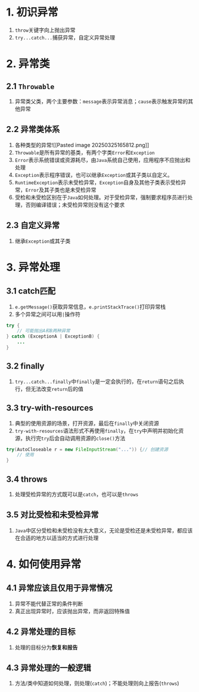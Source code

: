 # 1. 初识异常
1. `throw`关键字向上抛出异常
2. `try...catch...`捕获异常，自定义异常处理
# 2. 异常类
## 2.1 `Throwable`
1. 异常类父类，两个主要参数：`message`表示异常消息；`cause`表示触发异常的其他异常
## 2.2 异常类体系
1. 各种类型的异常![[Pasted image 20250325165812.png]]
2. `Throwable`是所有异常的基类，有两个字类`Error`和`Exception`
3. `Error`表示系统错误或资源耗尽，由`Java`系统自己使用，应用程序不应抛出和处理
4. `Exception`表示程序错误，也可以继承`Exception`或其子类以自定义。
5. `RuntimeException`表示未受检异常，`Exception`自身及其他子类表示受检异常，`Error`及其子类也是未受检异常
6. 受检和未受检区别在于`Java`如何处理。对于受检异常，强制要求程序员进行处理，否则编译错误；未受检异常则没有这个要求
## 2.3 自定义异常
1. 继承`Exception`或其子类
# 3. 异常处理
## 3.1 catch匹配
1. `e.getMessage()`获取异常信息，`e.printStackTrace()`打印异常栈
2. 多个异常之间可以用`|`操作符
```java
try {
	// 可能抛出A和B两种异常
} catch (ExceptionA | ExceptionB) {
	...
}
```
## 3.2 finally
1. `try...catch...finally`中`finally`是一定会执行的，在`return`语句之后执行，但无法改变`return`后的值
## 3.3 try-with-resources
1. 典型的使用资源的场景，打开资源，最后在`finally`中关闭资源
2. `try-with-resources`语法形式不再使用`finally`，在`try`中声明并初始化资源，执行完`try`后会自动调用资源的`close()`方法
```java
try(AutoCloseable r = new FileInputStream("...")) {// 创建资源
	// 使用
}
```
## 3.4 throws
1. 处理受检异常的方式既可以是`catch`，也可以是`throws`
## 3.5 对比受检和未受检异常
1. `Java`中区分受检和未受检没有太大意义，无论是受检还是未受检异常，都应该在合适的地方以适当的方式进行处理
# 4. 如何使用异常
## 4.1 异常应该且仅用于异常情况
1. 异常不能代替正常的条件判断
2. 真正出现异常时，应该抛出异常，而非返回特殊值
## 4.2 异常处理的目标
1. 处理的目标分为**恢复和报告**
## 4.3 异常处理的一般逻辑
1. 方法/类中知道如何处理，则处理(`catch`)；不能处理则向上报告(`throws`)